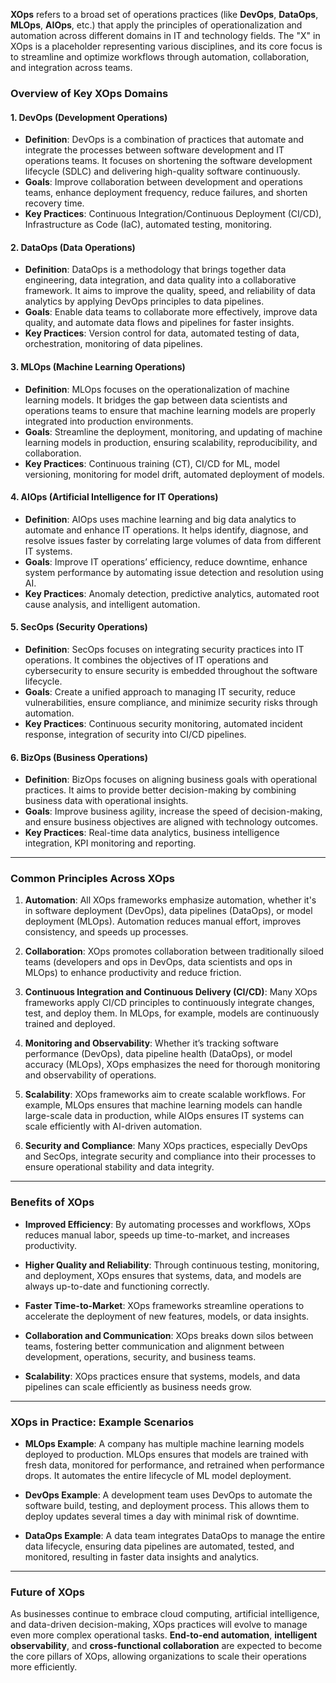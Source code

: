 **XOps** refers to a broad set of operations practices (like **DevOps**, **DataOps**, **MLOps**, **AIOps**, etc.) that apply the principles of operationalization and automation across different domains in IT and technology fields. The "X" in XOps is a placeholder representing various disciplines, and its core focus is to streamline and optimize workflows through automation, collaboration, and integration across teams.

### Overview of Key XOps Domains

#### 1. **DevOps** (Development Operations)
- **Definition**: DevOps is a combination of practices that automate and integrate the processes between software development and IT operations teams. It focuses on shortening the software development lifecycle (SDLC) and delivering high-quality software continuously.
- **Goals**: Improve collaboration between development and operations teams, enhance deployment frequency, reduce failures, and shorten recovery time.
- **Key Practices**: Continuous Integration/Continuous Deployment (CI/CD), Infrastructure as Code (IaC), automated testing, monitoring.

#### 2. **DataOps** (Data Operations)
- **Definition**: DataOps is a methodology that brings together data engineering, data integration, and data quality into a collaborative framework. It aims to improve the quality, speed, and reliability of data analytics by applying DevOps principles to data pipelines.
- **Goals**: Enable data teams to collaborate more effectively, improve data quality, and automate data flows and pipelines for faster insights.
- **Key Practices**: Version control for data, automated testing of data, orchestration, monitoring of data pipelines.

#### 3. **MLOps** (Machine Learning Operations)
- **Definition**: MLOps focuses on the operationalization of machine learning models. It bridges the gap between data scientists and operations teams to ensure that machine learning models are properly integrated into production environments.
- **Goals**: Streamline the deployment, monitoring, and updating of machine learning models in production, ensuring scalability, reproducibility, and collaboration.
- **Key Practices**: Continuous training (CT), CI/CD for ML, model versioning, monitoring for model drift, automated deployment of models.

#### 4. **AIOps** (Artificial Intelligence for IT Operations)
- **Definition**: AIOps uses machine learning and big data analytics to automate and enhance IT operations. It helps identify, diagnose, and resolve issues faster by correlating large volumes of data from different IT systems.
- **Goals**: Improve IT operations’ efficiency, reduce downtime, enhance system performance by automating issue detection and resolution using AI.
- **Key Practices**: Anomaly detection, predictive analytics, automated root cause analysis, and intelligent automation.

#### 5. **SecOps** (Security Operations)
- **Definition**: SecOps focuses on integrating security practices into IT operations. It combines the objectives of IT operations and cybersecurity to ensure security is embedded throughout the software lifecycle.
- **Goals**: Create a unified approach to managing IT security, reduce vulnerabilities, ensure compliance, and minimize security risks through automation.
- **Key Practices**: Continuous security monitoring, automated incident response, integration of security into CI/CD pipelines.

#### 6. **BizOps** (Business Operations)
- **Definition**: BizOps focuses on aligning business goals with operational practices. It aims to provide better decision-making by combining business data with operational insights.
- **Goals**: Improve business agility, increase the speed of decision-making, and ensure business objectives are aligned with technology outcomes.
- **Key Practices**: Real-time data analytics, business intelligence integration, KPI monitoring and reporting.

---

### **Common Principles Across XOps**

1. **Automation**: All XOps frameworks emphasize automation, whether it's in software deployment (DevOps), data pipelines (DataOps), or model deployment (MLOps). Automation reduces manual effort, improves consistency, and speeds up processes.

2. **Collaboration**: XOps promotes collaboration between traditionally siloed teams (developers and ops in DevOps, data scientists and ops in MLOps) to enhance productivity and reduce friction.

3. **Continuous Integration and Continuous Delivery (CI/CD)**: Many XOps frameworks apply CI/CD principles to continuously integrate changes, test, and deploy them. In MLOps, for example, models are continuously trained and deployed.

4. **Monitoring and Observability**: Whether it’s tracking software performance (DevOps), data pipeline health (DataOps), or model accuracy (MLOps), XOps emphasizes the need for thorough monitoring and observability of operations.

5. **Scalability**: XOps frameworks aim to create scalable workflows. For example, MLOps ensures that machine learning models can handle large-scale data in production, while AIOps ensures IT systems can scale efficiently with AI-driven automation.

6. **Security and Compliance**: Many XOps practices, especially DevOps and SecOps, integrate security and compliance into their processes to ensure operational stability and data integrity.

---

### **Benefits of XOps**

- **Improved Efficiency**: By automating processes and workflows, XOps reduces manual labor, speeds up time-to-market, and increases productivity.
  
- **Higher Quality and Reliability**: Through continuous testing, monitoring, and deployment, XOps ensures that systems, data, and models are always up-to-date and functioning correctly.

- **Faster Time-to-Market**: XOps frameworks streamline operations to accelerate the deployment of new features, models, or data insights.

- **Collaboration and Communication**: XOps breaks down silos between teams, fostering better communication and alignment between development, operations, security, and business teams.

- **Scalability**: XOps practices ensure that systems, models, and data pipelines can scale efficiently as business needs grow.

---

### **XOps in Practice: Example Scenarios**

- **MLOps Example**: A company has multiple machine learning models deployed to production. MLOps ensures that models are trained with fresh data, monitored for performance, and retrained when performance drops. It automates the entire lifecycle of ML model deployment.

- **DevOps Example**: A development team uses DevOps to automate the software build, testing, and deployment process. This allows them to deploy updates several times a day with minimal risk of downtime.

- **DataOps Example**: A data team integrates DataOps to manage the entire data lifecycle, ensuring data pipelines are automated, tested, and monitored, resulting in faster data insights and analytics.

---

### **Future of XOps**

As businesses continue to embrace cloud computing, artificial intelligence, and data-driven decision-making, XOps practices will evolve to manage even more complex operational tasks. **End-to-end automation**, **intelligent observability**, and **cross-functional collaboration** are expected to become the core pillars of XOps, allowing organizations to scale their operations more efficiently.
